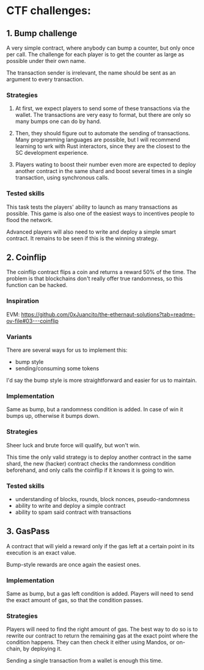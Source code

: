 # CTF challenges:

## 1. Bump challenge

A very simple contract, where anybody can bump a counter, but only once per call. The challenge for each player is to get the counter as large as possible under their own name.

The transaction sender is irrelevant, the name should be sent as an argument to every transaction.

### Strategies

1. At first, we expect players to send some of these transactions via the wallet. The transactions are very easy to format, but there are only so many bumps one can do by hand.

2. Then, they should figure out to automate the sending of transactions. Many programming languages are possible, but I will recommend learning to wrk with Rust interactors, since they are the closest to the SC development experience.

3. Players wating to boost their number even more are expected to deploy another contract in the same shard and boost several times in a single transaction, using synchronous calls.

### Tested skills

This task tests the players' ability to launch as many transactions as possible. This game is also one of the easiest ways to incentives people to flood the network.

Advanced players will also need to write and deploy a simple smart contract. It remains to be seen if this is the winning strategy.


## 2. Coinflip

The coinflip contract flips a coin and returns a reward 50% of the time. The problem is that blockchains don't really offer true randomness, so this function can be hacked.


### Inspiration

EVM: https://github.com/0xJuancito/the-ethernaut-solutions?tab=readme-ov-file#03---coinflip


### Variants

There are several ways for us to implement this:
- bump style
- sending/consuming some tokens

I'd say the bump style is more straightforward and easier for us to maintain.

### Implementation

Same as bump, but a randomness condition is added. In case of win it bumps up, otherwise it bumps down.

### Strategies

Sheer luck and brute force will qualify, but won't win.

This time the only valid strategy is to deploy another contract in the same shard, the new (hacker) contract checks the randomness condition beforehand, and only calls the coinflip if it knows it is going to win.


### Tested skills

- understanding of blocks, rounds, block nonces, pseudo-randomness
- ability to write and deploy a simple contract
- ability to spam said contract with transactions

## 3. GasPass

A contract that will yield a reward only if the gas left at a certain point in its execution is an exact value.

Bump-style rewards are once again the easiest ones.

### Implementation

Same as bump, but a gas left condition is added. Players will need to send the exact amount of gas, so that the condition passes.

### Strategies

Players will need to find the right amount of gas. The best way to do so is to rewrite our contract to return the remaining gas at the exact point where the condition happens. They can then check it either using Mandos, or on-chain, by deploying it.

Sending a single transaction from a wallet is enough this time.


